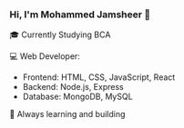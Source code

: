 ### Hi, I'm Mohammed Jamsheer 👋

🎓 Currently Studying BCA 

💻 Web Developer:
- Frontend: HTML, CSS, JavaScript, React
- Backend: Node.js, Express
- Database: MongoDB, MySQL

🌱 Always learning and building
